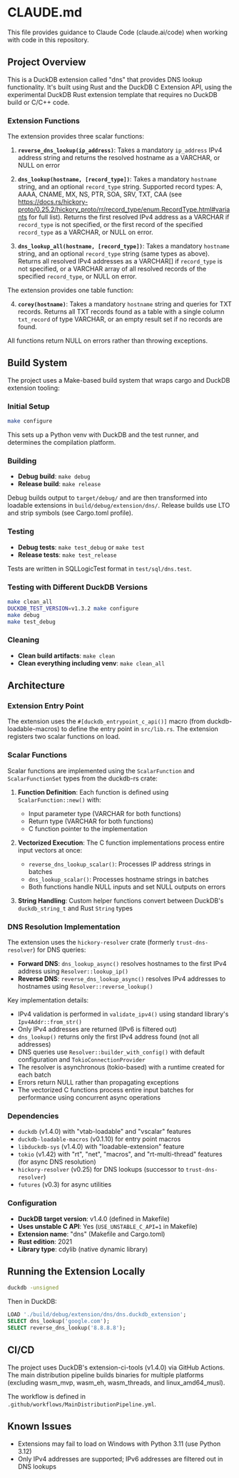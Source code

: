 # CLAUDE.md

This file provides guidance to Claude Code (claude.ai/code) when working with code in this repository.

## Project Overview

This is a DuckDB extension called "dns" that provides DNS lookup functionality. It's built using Rust and the DuckDB C Extension API, using the experimental DuckDB Rust extension template that requires no DuckDB build or C/C++ code.

### Extension Functions

The extension provides three scalar functions:

1. **`reverse_dns_lookup(ip_address)`**: Takes a mandatory `ip_address` IPv4 address string and returns the resolved hostname as a VARCHAR, or NULL on error

2. **`dns_lookup(hostname, [record_type])`**: Takes a mandatory `hostname` string, and an optional `record_type` string. Supported record types: A, AAAA, CNAME, MX, NS, PTR, SOA, SRV, TXT, CAA (see https://docs.rs/hickory-proto/0.25.2/hickory_proto/rr/record_type/enum.RecordType.html#variants for full list). Returns the first resolved IPv4 address as a VARCHAR if `record_type` is not specified, or the first record of the specified `record_type` as a VARCHAR, or NULL on error.

3. **`dns_lookup_all(hostname, [record_type])`**: Takes a mandatory `hostname` string, and an optional `record_type` string (same types as above). Returns all resolved IPv4 addresses as a VARCHAR[] if `record_type` is not specified, or a VARCHAR array of all resolved records of the specified `record_type`, or NULL on error.

The extension provides one table function:

4. **`corey(hostname)`**: Takes a mandatory `hostname` string and queries for TXT records. Returns all TXT records found as a table with a single column `txt_record` of type VARCHAR, or an empty result set if no records are found.

All functions return NULL on errors rather than throwing exceptions.

## Build System

The project uses a Make-based build system that wraps cargo and DuckDB extension tooling:

### Initial Setup
```bash
make configure
```
This sets up a Python venv with DuckDB and the test runner, and determines the compilation platform.

### Building
- **Debug build**: `make debug`
- **Release build**: `make release`

Debug builds output to `target/debug/` and are then transformed into loadable extensions in `build/debug/extension/dns/`.
Release builds use LTO and strip symbols (see Cargo.toml profile).

### Testing
- **Debug tests**: `make test_debug` or `make test`
- **Release tests**: `make test_release`

Tests are written in SQLLogicTest format in `test/sql/dns.test`.

### Testing with Different DuckDB Versions
```bash
make clean_all
DUCKDB_TEST_VERSION=v1.3.2 make configure
make debug
make test_debug
```

### Cleaning
- **Clean build artifacts**: `make clean`
- **Clean everything including venv**: `make clean_all`

## Architecture

### Extension Entry Point
The extension uses the `#[duckdb_entrypoint_c_api()]` macro (from duckdb-loadable-macros) to define the entry point in `src/lib.rs`. The extension registers two scalar functions on load.

### Scalar Functions
Scalar functions are implemented using the `ScalarFunction` and `ScalarFunctionSet` types from the duckdb-rs crate:

1. **Function Definition**: Each function is defined using `ScalarFunction::new()` with:
   - Input parameter type (VARCHAR for both functions)
   - Return type (VARCHAR for both functions)
   - C function pointer to the implementation

2. **Vectorized Execution**: The C function implementations process entire input vectors at once:
   - `reverse_dns_lookup_scalar()`: Processes IP address strings in batches
   - `dns_lookup_scalar()`: Processes hostname strings in batches
   - Both functions handle NULL inputs and set NULL outputs on errors

3. **String Handling**: Custom helper functions convert between DuckDB's `duckdb_string_t` and Rust `String` types

### DNS Resolution Implementation

The extension uses the `hickory-resolver` crate (formerly `trust-dns-resolver`) for DNS queries:

- **Forward DNS**: `dns_lookup_async()` resolves hostnames to the first IPv4 address using `Resolver::lookup_ip()`
- **Reverse DNS**: `reverse_dns_lookup_async()` resolves IPv4 addresses to hostnames using `Resolver::reverse_lookup()`

Key implementation details:
- IPv4 validation is performed in `validate_ipv4()` using standard library's `Ipv4Addr::from_str()`
- Only IPv4 addresses are returned (IPv6 is filtered out)
- `dns_lookup()` returns only the first IPv4 address found (not all addresses)
- DNS queries use `Resolver::builder_with_config()` with default configuration and `TokioConnectionProvider`
- The resolver is asynchronous (tokio-based) with a runtime created for each batch
- Errors return NULL rather than propagating exceptions
- The vectorized C functions process entire input batches for performance using concurrent async operations

### Dependencies
- `duckdb` (v1.4.0) with "vtab-loadable" and "vscalar" features
- `duckdb-loadable-macros` (v0.1.10) for entry point macros
- `libduckdb-sys` (v1.4.0) with "loadable-extension" feature
- `tokio` (v1.42) with "rt", "net", "macros", and "rt-multi-thread" features (for async DNS resolution)
- `hickory-resolver` (v0.25) for DNS lookups (successor to `trust-dns-resolver`)
- `futures` (v0.3) for async utilities

### Configuration
- **DuckDB target version**: v1.4.0 (defined in Makefile)
- **Uses unstable C API**: Yes (`USE_UNSTABLE_C_API=1` in Makefile)
- **Extension name**: "dns" (Makefile and Cargo.toml)
- **Rust edition**: 2021
- **Library type**: cdylib (native dynamic library)

## Running the Extension Locally

```bash
duckdb -unsigned
```

Then in DuckDB:
```sql
LOAD './build/debug/extension/dns/dns.duckdb_extension';
SELECT dns_lookup('google.com');
SELECT reverse_dns_lookup('8.8.8.8');
```

## CI/CD

The project uses DuckDB's extension-ci-tools (v1.4.0) via GitHub Actions. The main distribution pipeline builds binaries for multiple platforms (excluding wasm_mvp, wasm_eh, wasm_threads, and linux_amd64_musl).

The workflow is defined in `.github/workflows/MainDistributionPipeline.yml`.

## Known Issues

- Extensions may fail to load on Windows with Python 3.11 (use Python 3.12)
- Only IPv4 addresses are supported; IPv6 addresses are filtered out in DNS lookups
